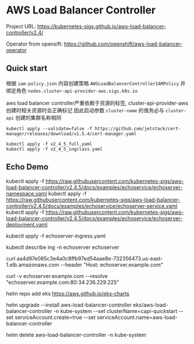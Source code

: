 # AWS Load Balancer Controller

Project URL: https://kubernetes-sigs.github.io/aws-load-balancer-controller/v2.4/

Operator from opensift: https://github.com/openshift/aws-load-balancer-operator

## Quick start


根据 `iam-policy.json` 内容创建策略 `AWSLoadBalancerControllerIAMPolicy` 并绑定角色 `nodes.cluster-api-provider-aws.sigs.k8s.io`


aws load balancer controller严重依赖于资源的标签, cluster-api-provider-aws 创建时相关资源时会正确标记
因此启动参数 `cluster-name` 的值务必与 `cluster-api` 创建的集群名称相同

```
kubectl apply --validate=false -f https://github.com/jetstack/cert-manager/releases/download/v1.5.4/cert-manager.yaml

kubectl apply -f v2_4_5_full.yaml
kubectl apply -f v2_4_5_ingclass.yaml
```


## Echo Demo

kubectl apply -f https://raw.githubusercontent.com/kubernetes-sigs/aws-load-balancer-controller/v2.4.5/docs/examples/echoservice/echoserver-namespace.yaml
kubectl apply -f https://raw.githubusercontent.com/kubernetes-sigs/aws-load-balancer-controller/v2.4.5/docs/examples/echoservice/echoserver-service.yaml 
kubectl apply -f https://raw.githubusercontent.com/kubernetes-sigs/aws-load-balancer-controller/v2.4.5/docs/examples/echoservice/echoserver-deployment.yaml


kubectl apply -f echoserver-ingress.yaml

kubectl describe ing -n echoserver echoserver


curl  aa4d97e085c3e4a0c8ffb97ed54aae8e-732356473.us-east-1.elb.amazonaws.com --header "Host: echoserver.example.com"

curl -v echoserver.example.com --resolve "echoserver.example.com:80:34.236.229.225"


helm repo add eks https://aws.github.io/eks-charts

helm upgrade --install aws-load-balancer-controller eks/aws-load-balancer-controller -n kube-system --set clusterName=capi-quickstart --set serviceAccount.create=true --set serviceAccount.name=aws-load-balancer-controller


helm delete aws-load-balancer-controller -n kube-system